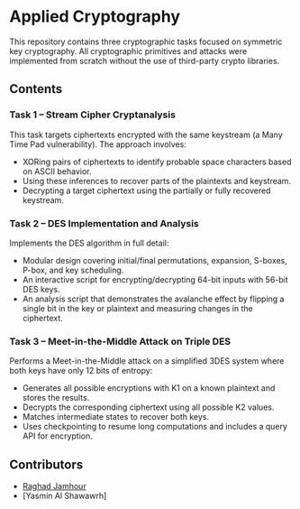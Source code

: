 # Applied Cryptography 

This repository contains three cryptographic tasks focused on symmetric key cryptography. All cryptographic primitives and attacks were implemented from scratch without the use of third-party crypto libraries.

## Contents

### Task 1 – Stream Cipher Cryptanalysis  
This task targets ciphertexts encrypted with the same keystream (a Many Time Pad vulnerability). The approach involves:
- XORing pairs of ciphertexts to identify probable space characters based on ASCII behavior.
- Using these inferences to recover parts of the plaintexts and keystream.
- Decrypting a target ciphertext using the partially or fully recovered keystream.

### Task 2 – DES Implementation and Analysis  
Implements the DES algorithm in full detail:
- Modular design covering initial/final permutations, expansion, S-boxes, P-box, and key scheduling.
- An interactive script for encrypting/decrypting 64-bit inputs with 56-bit DES keys.
- An analysis script that demonstrates the avalanche effect by flipping a single bit in the key or plaintext and measuring changes in the ciphertext.

### Task 3 – Meet-in-the-Middle Attack on Triple DES  
Performs a Meet-in-the-Middle attack on a simplified 3DES system where both keys have only 12 bits of entropy:
- Generates all possible encryptions with K1 on a known plaintext and stores the results.
- Decrypts the corresponding ciphertext using all possible K2 values.
- Matches intermediate states to recover both keys.
- Uses checkpointing to resume long computations and includes a query API for encryption.

## Contributors

- [Raghad Jamhour](https://github.com/raghadjam)  
- [Yasmin Al Shawawrh]  
